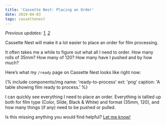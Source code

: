 ```yaml
---
title: 'Cassette Nest: Placing an Order'
date: 2019-04-03
tags: cassettenest
---
```

_Previous updates: [1](/words/2019/01/cassette-nest-update-1/), [2](/words/2019/03/cassette-nest-update-2-journaling/)_

Cassette Nest will make it a lot easier to place an order for film processing.

It often takes me a while to figure out what all I need to order. How many rolls of 35mm? How many of 120? How many have I pushed and by how much?

Here’s what my `/ready` page on Cassette Nest looks like right now:

{% include components/img name: 'ready-to-process' ext: 'png' caption: 'A table showing film ready to process.' %}

I can quickly see everything I need to place an order. Everything is tallied up both for film type (Color, Slide, Black & White) and format (35mm, 120), and how many things (if any) need to be pushed or pulled.

Is this missing anything you would find helpful? [Let me know!](https://twitter.com/cassettenest)
